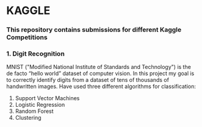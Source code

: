 # KAGGLE 
### This repository contains submissions for different Kaggle Competitions

### 1. Digit Recognition

MNIST ("Modified National Institute of Standards and Technology") is the de facto “hello world” dataset of computer vision. 
In this project my goal is to correctly identify digits from a dataset of tens of thousands of handwritten images. Have used three different algorithms for classification: 

1. Support Vector Machines
2. Logistic Regression
3. Random Forest
4. Clustering


